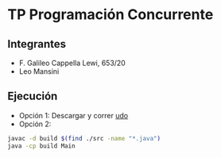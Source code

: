 # TP Programación Concurrente

## Integrantes

* F. Galileo Cappella Lewi, 653/20
* Leo Mansini

## Ejecución

* Opción 1: Descargar y correr [udo](dev.galileocap.me/udo)
* Opción 2:
```bash
javac -d build $(find ./src -name "*.java")
java -cp build Main
```
